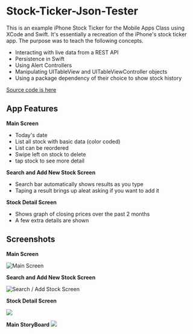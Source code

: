 # Stock-Ticker-Json-Tester

This is an example iPhone Stock Ticker for the Mobile Apps Class using XCode and Swift.  It's essentially a recreation of the iPhone's stock ticker app.  The purpose was to teach the following concepts.

- Interacting with live data from a REST API
- Persistence in Swift
- Using Alert Controllers
- Manipulating UITableView and UITableViewController objects
- Using a package dependency of their choice to show stock history

[Source code is here](https://github.com/rshunter05/Stock-Ticker-Json-Tester/tree/main/Stock%20Ticker%20Json%20Tester)


## App Features

**Main Screen**
- Today's date
- List all stock with basic data (color coded)
- List can be reordered
- Swipe left on stock to delete
- tap stock to see more detail

**Search and Add New Stock Screen**
- Search bar automatically shows results as you type
- Taping a result brings up aleat asking if you want to add it

**Stock Detail Screen**
- Shows graph of closing prices over the past 2 months
- A few extra details are shown


## Screenshots

**Main Screen**

   ![Main Screen](https://github.com/rshunter05/Stock-Ticker-Json-Tester/blob/main/pics/Screen%20Shot%202023-01-05%20at%2012.02.42%20PM.png)

**Search and Add New Stock Screen**

   ![Search / Add Stock Screen](https://github.com/rshunter05/Stock-Ticker-Json-Tester/blob/main/pics/Screen%20Shot%202023-01-05%20at%209.54.19%20AM.png)

**Stock Detail Screen**

   ![](https://github.com/rshunter05/Stock-Ticker-Json-Tester/blob/main/pics/Screen%20Shot%202023-01-05%20at%209.59.00%20AM.png)
   
**Main StoryBoard**
   ![](https://github.com/rshunter05/Stock-Ticker-Json-Tester/blob/main/pics/Screen%20Shot%202023-01-06%20at%209.32.21%20AM.png)
